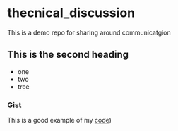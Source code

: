 # thecnical_discussion
This is a demo repo for sharing around communicatgion


## This is the second heading

* one
* two
* tree

### Gist
This is a good example of my [code](https://gist.github.com/mansourshams/86efff8aa3f848934813294b06038d0c))
